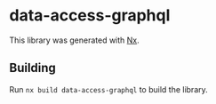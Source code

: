 # data-access-graphql

This library was generated with [Nx](https://nx.dev).

## Building

Run `nx build data-access-graphql` to build the library.
